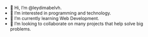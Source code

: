 - 👋 Hi, I’m @leydimabelvh.
- 👀 I’m interested in programming and technology.
- 🌱 I’m currently learning Web Development.
- 💞️ I’m looking to collaborate on many projects that help solve big problems.

<!---
- 📫 How to reach me ...
--->
